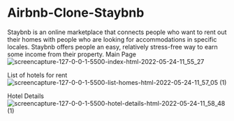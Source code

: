 # Airbnb-Clone-Staybnb
Staybnb is an online marketplace that connects people who want to rent out their homes with people who are looking for accommodations in specific locales. Staybnb offers people an easy, relatively stress-free way to earn some income from their property.
Main Page
![screencapture-127-0-0-1-5500-index-html-2022-05-24-11_55_27](https://user-images.githubusercontent.com/95401898/169963186-d2932c5c-9361-4fa1-87aa-9990f6f6a30f.png)

List of hotels for rent
![screencapture-127-0-0-1-5500-list-homes-html-2022-05-24-11_57_05 (1)](https://user-images.githubusercontent.com/95401898/169963360-a3d9cc4f-314a-43bc-b8aa-52e9f28754a2.png)


Hotel Details
![screencapture-127-0-0-1-5500-hotel-details-html-2022-05-24-11_58_48 (1)](https://user-images.githubusercontent.com/95401898/169963861-b1f674c9-0b3e-4c0a-91df-f2e7d694ce5a.png)
